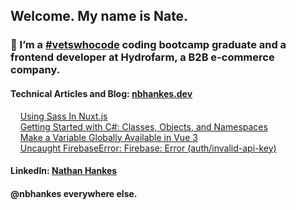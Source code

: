 ## Welcome. My name is Nate.

### 🔭 I’m a [#vetswhocode](https://vetswhocode.io/) coding bootcamp graduate and a frontend developer at Hydrofarm, a B2B e-commerce company. <br>

#### Technical Articles and Blog: [nbhankes.dev](https:nbhankes.dev) <br>

&nbsp;&nbsp;&nbsp;&nbsp;[Using Sass In Nuxt.js](https://www.nbhankes.dev/posts/2021/sass-in-nuxt.html)<br>
&nbsp;&nbsp;&nbsp;&nbsp;[Getting Started with C#: Classes, Objects, and Namespaces](https://www.nbhankes.dev/posts/2023/getting-started-with-c-sharp.html)<br>
&nbsp;&nbsp;&nbsp;&nbsp;[Make a Variable Globally Available in Vue 3](https://www.nbhankes.dev/posts/2023/making-a-variable-globally-available-in-vue-three.html)<br>
&nbsp;&nbsp;&nbsp;&nbsp;[Uncaught FirebaseError: Firebase: Error (auth/invalid-api-key)](https://www.nbhankes.dev/posts/2023/firebase-error-invalid-api-key.html)<br>

#### LinkedIn: [Nathan Hankes](https://www.linkedin.com/in/nbhankes/) <br>

#### @nbhankes everywhere else.
